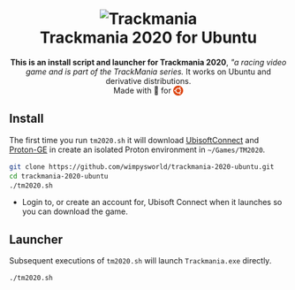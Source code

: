 <h1 align="center">
  <img src="https://upload.wikimedia.org/wikipedia/en/3/37/Logo_of_Trackmania_%282020%29.png" alt="Trackmania">
  <br />
  Trackmania 2020 for Ubuntu</i>
</h1>

<p align="center"><b>This is an install script and launcher for Trackmania 2020</b>, <i>"a racing video game and is part of the TrackMania series.</i> It works on Ubuntu and derivative distributions.
<br />
Made with 💝 for <img src=".github/ubuntu.png" align="top" width="18" /></p>

## Install

The first time you run `tm2020.sh` it will download [UbisoftConnect](https://ubisoftconnect.com/en-GB/) and [Proton-GE](https://github.com/GloriousEggroll/proton-ge-custom) in create an isolated Proton environment in `~/Games/TM2020`.

```bash
git clone https://github.com/wimpysworld/trackmania-2020-ubuntu.git
cd trackmania-2020-ubuntu
./tm2020.sh
```

  * Login to, or create an account for, Ubisoft Connect when it launches so you can download the game.

## Launcher

Subsequent executions of `tm2020.sh` will launch `Trackmania.exe` directly.

```bash
./tm2020.sh
```

